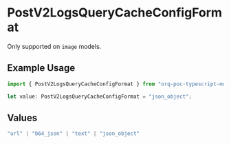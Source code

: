 # PostV2LogsQueryCacheConfigFormat

Only supported on `image` models.

## Example Usage

```typescript
import { PostV2LogsQueryCacheConfigFormat } from "orq-poc-typescript-multi-env-version/models/operations";

let value: PostV2LogsQueryCacheConfigFormat = "json_object";
```

## Values

```typescript
"url" | "b64_json" | "text" | "json_object"
```